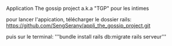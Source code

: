 Application The gossip project a.k.a "TGP" pour les intimes

pour lancer l'appication,
  télécharger le dossier rails:
  https://github.com/SengSerany/appli_the_gossip_project.git
  
  puis sur le terminal:
    '''bundle install
      rails db:migrate
      rails serveur'''
    
